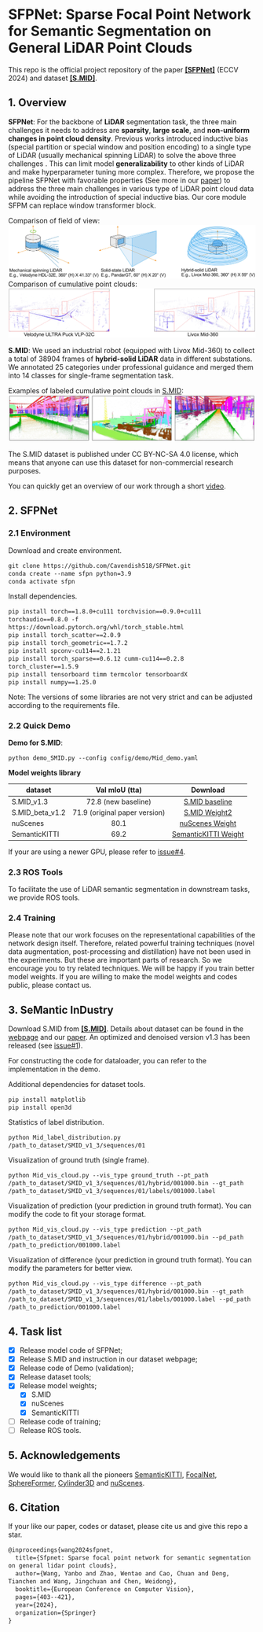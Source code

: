 # SFPNet: Sparse Focal Point Network for Semantic Segmentation on General LiDAR Point Clouds 

This repo is the official project repository of the paper **[\[SFPNet\]](http://arxiv.org/abs/2407.11569)** (ECCV 2024) and dataset **[\[S.MID\]](https://www.semanticindustry.top)**.

## 1. Overview
**SFPNet**: 
For the backbone of **LiDAR** segmentation task, the three main challenges it needs to address are **sparsity**, **large scale**, and **non-uniform changes in point cloud density**. 
Previous works introduced inductive bias (special partition or special window and position encoding) to a single type of LiDAR (usually mechanical spinning LiDAR) to solve the 
above three challenges . This can limit model **generalizability** to other kinds of LiDAR and make hyperparameter tuning more complex.
 Therefore, we propose the pipeline SFPNet with favorable properties (See more in our  [paper](http://arxiv.org/abs/2407.11569)) to address the three main challenges in various type of LiDAR
  point cloud data while avoiding the introduction of special inductive bias. Our core module SFPM can replace window transformer block.

Comparison of field of view:
![image](Figs/LiDAR1.jpg)
Comparison of cumulative point clouds:
![image](Figs/LiDAR2.jpg)



**S.MID**:
We used an industrial robot (equipped with Livox Mid-360) to collect a total of 38904 frames of **hybrid-solid LiDAR** data in different substations. 
We annotated 25 categories under professional guidance and merged them into 14 classes for single-frame segmentation task. 

Examples of labeled cumulative point clouds in [S.MID](https://www.semanticindustry.top/dataset):
![image](Figs/SMID.jpg)

The S.MID dataset is published under CC BY-NC-SA 4.0 license, which means that anyone can use this dataset for non-commercial research purposes.

You can quickly get an overview of our work through a short [video](https://www.youtube.com/watch?v=3AA-p0JUuxk).
## 2. SFPNet

### 2.1 Environment
Download and create environment.
```
git clone https://github.com/Cavendish518/SFPNet.git
conda create --name sfpn python=3.9
conda activate sfpn
```
Install dependencies.
```
pip install torch==1.8.0+cu111 torchvision==0.9.0+cu111 torchaudio==0.8.0 -f https://download.pytorch.org/whl/torch_stable.html
pip install torch_scatter==2.0.9
pip install torch_geometric==1.7.2
pip install spconv-cu114==2.1.21
pip install torch_sparse==0.6.12 cumm-cu114==0.2.8 torch_cluster==1.5.9
pip install tensorboard timm termcolor tensorboardX
pip install numpy==1.25.0
```
Note: The versions of some libraries are not very strict and can be adjusted according to the requirements file.
### 2.2 Quick Demo
**Demo for S.MID**:
```
python demo_SMID.py --config config/demo/Mid_demo.yaml
```

**Model weights library**

| dataset         |        Val mIoU (tta)         |                                                  Download                                                  |
|-----------------|:-----------------------------:|:----------------------------------------------------------------------------------------------------------:|
| S.MID_v1.3      |       72.8  (new baseline)        |    [S.MID baseline](https://drive.google.com/file/d/1vn2-Uew3W7c7jZB-dDxgzw7w-VruW7bi/view?usp=sharing)    |
| S.MID_beta_v1.2 | 71.9 (original paper version) |    [S.MID Weight2](https://drive.google.com/file/d/1hvTmEdBdYSe-Rjgc-S9et9P5F5XdAB56/view?usp=sharing)     |
| nuScenes        |             80.1              |   [nuScenes Weight](https://drive.google.com/file/d/1ovEpw6_1km28FM_YmHGwbs0ShUVraL4t/view?usp=sharing)    |
| SemanticKITTI   |             69.2              | [SemanticKITTI Weight](https://drive.google.com/file/d/1xoXseXGDKtNC4dm2axb_8u9rxzNS1Qe_/view?usp=sharing) |

If your are using a newer GPU, please refer to [issue#4](https://github.com/Cavendish518/SFPNet/issues/4).

###  2.3 ROS Tools
To facilitate the use of LiDAR semantic segmentation in downstream tasks, we provide ROS tools.

###  2.4 Training
Please note that our work focuses on the representational capabilities of the network design itself. Therefore, related powerful training techniques (novel data augmentation, post-processing
 and distillation) have not been used in the experiments. But these are important parts of research. So we encourage you to try related techniques. We will be happy if you train better model 
 weights. If you are willing to make the model weights and codes public, please contact us.

## 3. SeMantic InDustry 
Download S.MID from **[\[S.MID\]](https://www.semanticindustry.top/download)**. Details about dataset can be found in the [webpage](https://www.semanticindustry.top) and our [paper](http://arxiv.org/abs/2407.11569). 
An optimized and denoised version v1.3 has been released (see [issue#1](https://github.com/Cavendish518/SFPNet/issues/1)).

For constructing the code for dataloader, you can refer to the implementation in the demo.

Additional dependencies for dataset tools.
```
pip install matplotlib
pip install open3d
```
Statistics of label distribution.
```
python Mid_label_distribution.py /path_to_dataset/SMID_v1_3/sequences/01
```
Visualization of ground truth (single frame).
```
python Mid_vis_cloud.py --vis_type ground_truth --pt_path /path_to_dataset/SMID_v1_3/sequences/01/hybrid/001000.bin --gt_path /path_to_dataset/SMID_v1_3/sequences/01/labels/001000.label
```
Visualization of prediction (your prediction in ground truth format). You can modify the code to fit your storage format.
```
python Mid_vis_cloud.py --vis_type prediction --pt_path /path_to_dataset/SMID_v1_3/sequences/01/hybrid/001000.bin --pd_path /path_to_prediction/001000.label
```
Visualization of difference (your prediction in ground truth format). You can modify the parameters for better view.
```
python Mid_vis_cloud.py --vis_type difference --pt_path /path_to_dataset/SMID_v1_3/sequences/01/hybrid/001000.bin --gt_path /path_to_dataset/SMID_v1_3/sequences/01/labels/001000.label --pd_path /path_to_prediction/001000.label
```
## 4. Task list
- [x] Release model code of SFPNet;
- [x] Release S.MID and instruction in our dataset webpage;
- [x] Release code of Demo (validation);
- [x] Release dataset tools;
- [x] Release model weights;
  - [x] S.MID
  - [x] nuScenes
  - [x] SemanticKITTI
- [ ] Release code of training;
- [ ] Release ROS tools.
## 5. Acknowledgements
We would like to thank all the pioneers [SemanticKITTI](https://github.com/PRBonn/semantic-kitti-api), [FocalNet](https://github.com/microsoft/FocalNet), [SphereFormer](https://github.com/dvlab-research/SphereFormer/tree/master), [Cylinder3D](https://github.com/xinge008/Cylinder3D) and [nuScenes](https://github.com/nutonomy/nuscenes-devkit). 

## 6. Citation
If your like our paper, codes or dataset, please cite us and give this repo a star.
```
@inproceedings{wang2024sfpnet,
  title={Sfpnet: Sparse focal point network for semantic segmentation on general lidar point clouds},
  author={Wang, Yanbo and Zhao, Wentao and Cao, Chuan and Deng, Tianchen and Wang, Jingchuan and Chen, Weidong},
  booktitle={European Conference on Computer Vision},
  pages={403--421},
  year={2024},
  organization={Springer}
}
```
